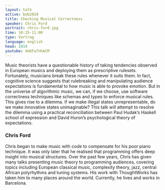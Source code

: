 ```yaml
---
layout: talk
active: bob2019
title: Checking Musical Correctness
speaker: Chris Ford
portrait: chris-ford.jpg
time: 10:15-11:00
type: Vortrag
language: english
head: 2019
youtube: Xm6Fa7nhACM
---
```


Music theorists have a questionable history of taking tendencies
observed in European musics and deploying them as prescriptive
rulesets. Fortunately, musicians break these rules whenever it suits
them. In fact, cognitive science suggests that rulebreaking and
manipulating audience expectations is fundamental to how music is able
to provoke emotion. But in the universe of algorithmic music, we can,
if we choose, use software correctness techniques like schemas and
types to enforce musical rules. This gives rise to a dilemma. If we
make illegal states unrepresentable, do we make innovative states
unimaginable? This talk will attempt to resolve the dilemma using a
practical reconciliation between Paul Hudak’s Haskell school of
expression and David Huron’s psychological theory of expectations.

### Chris Ford

Chris began to make music with code to compensate for his poor piano
technique. It was only later that he realised that programming offers
deep insight into musical structures. Over the past few years, Chris
has given many talks presenting music theory to programming audiences,
covering topics including European classical music, complexity theory,
jazz, central African polyrhythms and tuning systems. His work with
ThoughtWorks has taken him to many places around the world. Currently,
he lives and works in Barcelona.
